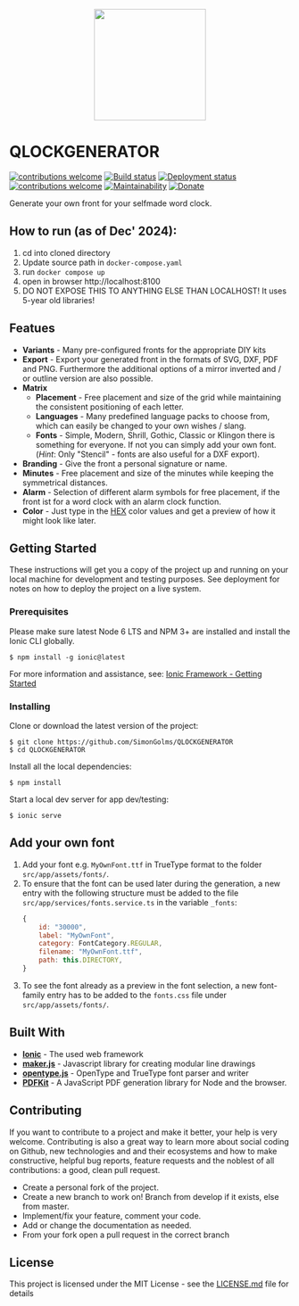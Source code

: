 <p align="center">
    <img src="doc/resources/Icon.svg" width="200"/>
</p>

# QLOCKGENERATOR
[![contributions welcome](https://img.shields.io/badge/Ionic-v4-3880ff.svg)](https://beta.ionicframework.com/docs)
[![Build status](https://dev.azure.com/golms/QLOCKGENERATOR/_apis/build/status/QLOCKGENERATOR-CI)](https://dev.azure.com/golms/QLOCKGENERATOR/_build/latest?definitionId=9)
[![Deployment status](https://vsrm.dev.azure.com/golms/_apis/public/Release/badge/31cafddc-34b7-4072-8682-8318481b7ff8/1/1)](https://vsrm.dev.azure.com/golms/_apis/public/Release/badge/31cafddc-34b7-4072-8682-8318481b7ff8/1/1)
[![contributions welcome](https://img.shields.io/badge/contributions-welcome-green.svg)](https://github.com/SimonGolms/QLOCKGENERATOR/issues)
[![Maintainability](https://api.codeclimate.com/v1/badges/d3da8203df839ea0fda2/maintainability)](https://codeclimate.com/github/SimonGolms/QLOCKGENERATOR/maintainability)
[![Donate](https://img.shields.io/badge/paypal-donate-yellow.svg)](https://www.paypal.com/cgi-bin/webscr?cmd=_s-xclick&hosted_button_id=SYPW37BHKX4ZA)

Generate your own front for your selfmade word clock.

## How to run (as of Dec' 2024):
1. cd into cloned directory
2. Update source path in `docker-compose.yaml`
3. run `docker compose up`
4. open in browser http://localhost:8100
5. DO NOT EXPOSE THIS TO ANYTHING ELSE THAN LOCALHOST! It uses 5-year old libraries!  

## Featues

- **Variants** - Many pre-configured fronts for the appropriate DIY kits
- **Export** - Export your generated front in the formats of SVG, DXF, PDF and PNG. Furthermore the additional options of a mirror inverted and / or outline version are also possible.
- **Matrix**
    - **Placement** - Free placement and size of the grid while maintaining the consistent positioning of each letter.
    - **Languages** - Many predefined language packs to choose from, which can easily be changed to your own wishes / slang.
    - **Fonts** - Simple, Modern, Shrill, Gothic, Classic or Klingon there is something for everyone. If not you can simply add your own font. (*Hint*: Only "Stencil" - fonts are also useful for a DXF export).
- **Branding** -  Give the front a personal signature or name.
- **Minutes** - Free placement and size of the minutes while keeping the symmetrical distances.
- **Alarm** - Selection of different alarm symbols for free placement, if the front ist for a word clock with an alarm clock function.
- **Color** - Just type in the [HEX](https://www.color-hex.com/) color values and get a preview of how it might look like later.


## Getting Started

These instructions will get you a copy of the project up and running on your local machine for development and testing purposes. See deployment for notes on how to deploy the project on a live system.

### Prerequisites

Please make sure latest Node 6 LTS and NPM 3+ are installed and install the Ionic CLI globally.
```Shell
$ npm install -g ionic@latest
```
 For more information and assistance, see: [Ionic Framework - Getting Started](https://ionicframework.com/docs/cli/)

### Installing

Clone or download the latest version of the project:
```Shell
$ git clone https://github.com/SimonGolms/QLOCKGENERATOR
$ cd QLOCKGENERATOR
```
Install all the local dependencies:
```Shell
$ npm install
```
Start a local dev server for app dev/testing:
```Shell
$ ionic serve
```

## Add your own font

1. Add your font e.g. `MyOwnFont.ttf` in TrueType format to the folder `src/app/assets/fonts/`.
2. To ensure that the font can be used later during the generation, a new entry with the following structure must be added to the file `src/app/services/fonts.service.ts` in the variable `_fonts`:
    ```javascript
    {
        id: "30000",
        label: "MyOwnFont",
        category: FontCategory.REGULAR,
        filename: "MyOwnFont.ttf",
        path: this.DIRECTORY,
    }
    ```
3. To see the font already as a preview in the font selection, a new font-family entry has to be added to the `fonts.css` file under `src/app/assets/fonts/`.

## Built With

* [**Ionic**](https://ionicframework.com) - The used web framework
* [**maker.js**](https://maker.js.org) - Javascript library for creating modular line drawings
* [**opentype.js**](https://opentype.js.org) - OpenType and TrueType font parser and writer
* [**PDFKit**](http://pdfkit.org/) - A JavaScript PDF generation library for Node and the browser.


## Contributing

If you want to contribute to a project and make it better, your help is very welcome. Contributing is also a great way to learn more about social coding on Github, new technologies and and their ecosystems and how to make constructive, helpful bug reports, feature requests and the noblest of all contributions: a good, clean pull request.
* Create a personal fork of the project.
* Create a new branch to work on! Branch from develop if it exists, else from master.
* Implement/fix your feature, comment your code.
* Add or change the documentation as needed.
* From your fork open a pull request in the correct branch


## License

This project is licensed under the MIT License - see the [LICENSE.md](LICENSE.md) file for details
